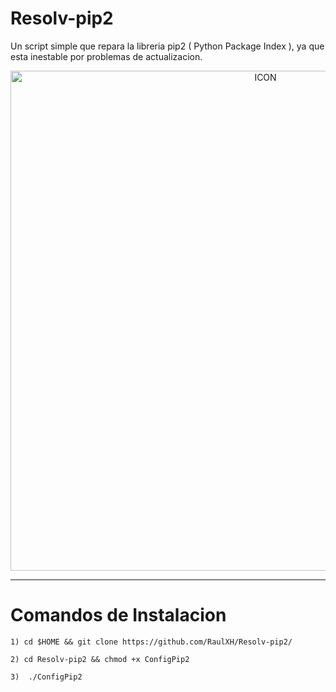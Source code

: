 # Resolv-pip2
Un script simple que repara la libreria pip2 ( Python Package Index ), ya que esta inestable por problemas de actualizacion.
<p align="center"><img src="https://wikiconfig.ir/wp-content/uploads/2019/11/1817082_cf8a_9.jpg" alt="ICON" align="center" border="0" width="800" height="auto"></p>
<hr>


# Comandos de Instalacion
```
1) cd $HOME && git clone https://github.com/RaulXH/Resolv-pip2/

2) cd Resolv-pip2 && chmod +x ConfigPip2

3)  ./ConfigPip2

```
